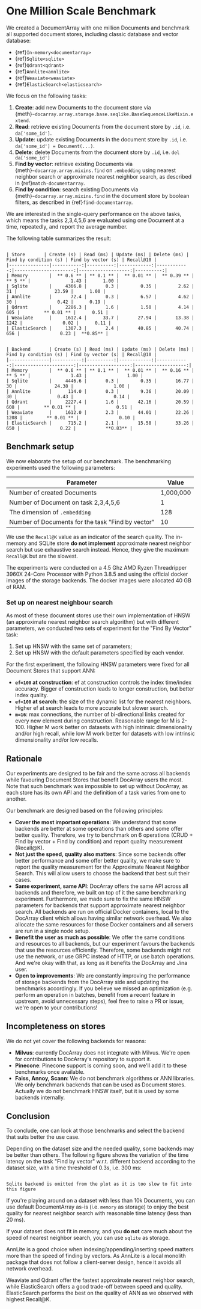 # One Million Scale Benchmark

We created a DocumentArray with one million Documents and benchmark all supported document stores, including classic database and vector database:

* {ref}`In-memory<documentarray>`
* {ref}`Sqlite<sqlite>`
* {ref}`Qdrant<qdrant>`
* {ref}`Annlite<annlite>`
* {ref}`Weaviate<weaviate>`
* {ref}`ElasticSearch<elasticsearch>`

We focus on the following tasks:

1. **Create**: add new Documents to the document store via {meth}`~docarray.array.storage.base.seqlike.BaseSequenceLikeMixin.extend`.
2. **Read**: retrieve existing Documents from the document store by `.id`, i.e. `da['some_id']`.
3. **Update**: update existing Documents in the document store by `.id`, i.e. `da['some_id'] = Document(...)`.
4. **Delete**: delete Documents from the document store by `.id`, i.e. `del da['some_id']`
5. **Find by vector**: retrieve existing Documents via {meth}`~docarray.array.mixins.find` on `.embedding` using  nearest neighbor search or approximate nearest neighbor search, as described in {ref}`match-documentarray`.
6. **Find by condition**: search existing Documents via {meth}`~docarray.array.mixins.find` in the document store by boolean filters, as described in {ref}`find-documentarray`.

We are interested in the single-query performance on the above tasks, which means the tasks 2,3,4,5,6 are evaluated using one Document at a time, repeatedly, and report the average number.

The following table summarizes the result:

````{tab} Same HNSW parameters

| Store       | Create (s) | Read (ms) | Update (ms) | Delete (ms) | Find by condition (s) | Find by vector (s) | Recall@10 |
|---------------|-----------:|----------:|------------:|------------:|----------------------:|-------------------:|----------:|
| Memory        |  ** 0.6 ** | ** 0.1 ** |  ** 0.01 ** |  ** 0.39 ** |               ** 5 ** |               1.43 |      1.00 |
| Sqlite        |     4366.8 |       0.3 |        0.35 |        2.62 |                    31 |              23.59 |      1.00 |
| Annlite       |       72.4 |       0.3 |        6.57 |        4.62 |                    30 |               0.42 |      0.19 |
| Qdrant        |     2286.3 |       1.6 |        1.50 |        4.14 |                   605 |         ** 0.01 ** |      0.51 |
| Weaviate      |     1612.4 |      33.7 |       27.94 |       13.38 |                  1242 |               0.02 |      0.11 |
| ElasticSearch |     1307.3 |       2.4 |       40.85 |       40.74 |                   656 |               0.23 |  **0.85** |

````

````{tab} Default HNSW parameters

| Backend       | Create (s) | Read (ms) | Update (ms) | Delete (ms) | Find by condition (s) | Find by vector (s) | Recall@10 |
|---------------|-----------:|----------:|------------:|------------:|----------------------:|-------------------:|-------------------:|
| Memory        |  ** 0.6 ** | ** 0.1 ** |  ** 0.01 ** |  ** 0.16 ** |               ** 5 ** |               1.43 |               1.00 |
| Sqlite        |     4446.6 |       0.3 |        0.35 |       16.77 |                    30 |              24.38 |               1.00 |
| Annlite       |      114.0 |       0.3 |        9.36 |       20.09 |                    30 |               0.43 |               0.14 |
| Qdrant        |     2227.4 |       1.6 |       42.16 |       20.59 |                   608 |         ** 0.01 ** |               0.51 |
| Weaviate      |     1612.0 |       2.3 |       44.01 |       22.26 |                  1208 |         ** 0.01 ** |               0.10 |
| ElasticSearch |      715.2 |       2.1 |       15.58 |       33.26 |                   650 |               0.22 |           **0.83** |

````

## Benchmark setup

We now elaborate the setup of our benchmark. The benchmarking experiments used the following parameters:

| Parameter                                        | Value |
|--------------------------------------------------| --- |
| Number of created Documents                      | 1,000,000 |
| Number of Document on task 2,3,4,5,6             | 1 |
| The dimension of `.embedding`                    |  128 |
| Number of Documents for the task "Find by vector" | 10 |

We use the `Recall@K` value as an indicator of the search quality. The in-memory and SQLite store **do not implement** approximate nearest neighbor search but use exhaustive search instead. Hence, they give the maximum `Recall@K` but are the slowest. 


The experiments were conducted on a 4.5 Ghz AMD Ryzen Threadripper 3960X 24-Core Processor with Python 3.8.5 and using the official docker images of the storage backends. The docker images were allocated 40 GB of RAM.

### Set up on nearest neighbour search

As most of these document stores use their own implementation of HNSW (an approximate nearest neighbor search algorithm) but with different parameters, we conducted two sets of experiment for the "Find By Vector" task:
1. Set up HNSW with the same set of parameters; 
2. Set up HNSW with the default parameters specified by each vendor.

For the first experiment, the following HNSW parameters were fixed for all Document Stores that support ANN:
* **`ef=100` at construction**: ef at construction controls the index time/index accuracy. Bigger ef construction leads to longer construction, but better index quality.
* **`ef=100` at search**: the size of the dynamic list for the nearest neighbors. Higher ef at search leads to more accurate but slower search.
* **`m=16`**: max connections, the number of bi-directional links created for every new element during construction. Reasonable range for M is 2-100. Higher M work better on datasets with high intrinsic dimensionality and/or high recall, while low M work better for datasets with low intrinsic dimensionality and/or low recalls.

## Rationale

Our experiments are designed to be fair and the same across all backends while favouring Document Stores that benefit 
DocArray users the most. Note that such benchmark was impossible to set up without DocArray, as each store has its own API and the definition of a task varies from one to another. 


Our benchmark are designed based on the following principles:

* **Cover the most important operations**: We understand that some backends are better at some operations than others and 
some offer better quality. Therefore, we try to benchmark on 6 operations (CRUD + Find by vector + Find by condition)
and report quality measurement (Recall@K).
* **Not just the speed, quality also matters**: Since some backends offer better performance and some offer better quality, we make sure to report the quality measurement for the Approximate Nearest Neighbor Search. This will allow users to 
choose the backend that best suit their cases.
* **Same experiment, same API**: DocArray offers the same API across all backends and therefore, we built on top of it the 
same benchmarking experiment. Furthermore, we made sure to fix the same HNSW parameters for backends that support 
approximate nearest neighbor search. All backends are run on official Docker containers, local to the DocArray client 
which allows having similar network overhead. We also allocate the same resources for those Docker containers and all 
servers are run in a single node setup.
* **Benefit the user as much as possible**: We offer the same conditions and resources to all backends, but our experiment 
favours the backends that use the resources efficiently. Therefore, some backends might not use the network, or use 
GRPC instead of HTTP, or use batch operations. And we're okay with that, as long as it benefits the DocArray and Jina 
user.
* **Open to improvements**: We are constantly improving the performance of storage backends from the DocArray side and 
updating the benchmarks accordingly. If you believe we missed an optimization (e.g. perform an operation in batches, benefit 
from a recent feature in upstream, avoid unnecessary steps), feel free to raise a PR or issue, we're open to  your contributions!

## Incompleteness on stores

We do not yet cover the following backends for reasons:
* **Milvus**: currently DocArray does not integrate with Milvus. We're open for contributions to DocArray's repository to 
support it.
* **Pinecone**: Pinecone support is coming soon, and we'll add it to these benchmarks once available.
* **Faiss, Annoy, Scann**: We do not benchmark algorithms or ANN libraries. We only benchmark backends that can be used as 
Document stores. Actually we do not benchmark HNSW itself, but it is used by some backends internally.


## Conclusion

To conclude, one can look at those benchmarks and select the backend that suits better the use case.

Depending on the dataset size and the needed quality, some backends may be better than others. The following figure 
shows the variation of the time latency on the task "Find by vector" w.r.t. different backend according to the dataset size, with a time threshold of 0.3s, i.e. 300 ms:

```{figure} benchmark.svg
```

```{tip}
Sqlite backend is omitted from the plot as it is too slow to fit into this figure
```

If you're playing around on a dataset with less than 10k Documents, you can use default DocumentArray as-is (i.e. `memory` as storage) to enjoy the best 
quality for nearest neighbor search with reasonable time latency (less than 20 ms).

If your dataset does not fit in memory, and you **do not** care much about the speed of nearest neighbor search, you can use
`sqlite` as storage.

AnnLite is a good choice when indexing/appending/inserting speed matters more than the speed of finding by vectors. As AnnLite is a local monolith package that does not follow a client-server design, hence it avoids all network overhead.

Weaviate and Qdrant offer the fastest approximate nearest neighbor search, while ElasticSearch offers a good trade-off between speed and quality. ElasticSearch performs the best on the quality of ANN as we observed with highest Recall@K.
